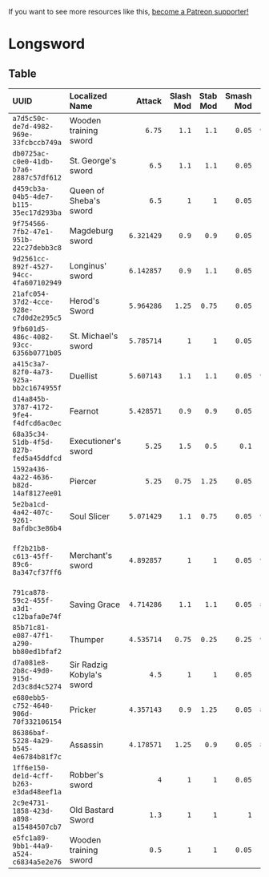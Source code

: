 <!-- TITLE: Longsword -->

If you want to see more resources like this, [become a Patreon supporter!](https://www.patreon.com/fireundubh) 

# Longsword
## Table

UUID | Localized Name | Attack | Slash Mod | Stab Mod | Smash Mod | Defense | Str Req | Agi Req | Location
:--- | :--- | ---: | ---: | ---: | ---: | ---: | ---: | ---: | :---
`a7d5c50c-de7d-4982-969e-33fcbccb749a` | Wooden training sword | `6.75` | `1.1` | `1.1` | `0.05` | `9.928572` | `8` | `0` | 
`db0725ac-c0e0-41db-b7a6-2887c57df612` | St. George's sword | `6.5` | `1.1` | `1.1` | `0.05` | `11` | `12` | `0` | Treasure map 7
`d459cb3a-04b5-4de7-b115-35ec17d293ba` | Queen of Sheba's sword | `6.5` | `1` | `1` | `0.05` | `10` | `12` | `0` | Quest reward
`9f754566-7fb2-47e1-951b-22c27debb3c8` | Magdeburg sword | `6.321429` | `0.9` | `0.9` | `0.05` | `12.64286` | `11` | `0` | Treasure map 22
`9d2561cc-892f-4527-94cc-4fa607102949` | Longinus' sword | `6.142857` | `0.9` | `1.1` | `0.05` | `11.08571` | `10` | `0` | Treasure map 24
`21afc054-37d2-4cce-928e-c7d0d2e295c5` | Herod's Sword | `5.964286` | `1.25` | `0.75` | `0.05` | `10.82857` | `10` | `0` | Sold by Rattay swordsmith
`9fb601d5-486c-4082-93cc-6356b0771b05` | St. Michael's sword | `5.785714` | `1` | `1` | `0.05` | `10.85714` | `9` | `0` | Quest reward: q_waldensians<br>Treasure map 10
`a415c3a7-82f0-4a73-925a-bb2c1674955f` | Duellist | `5.607143` | `1.1` | `1.1` | `0.05` | `9.928572` | `8` | `0` | Sold by Sassau swordsmith
`d14a845b-3787-4172-9fe4-f4dfcd6ac0ec` | Fearnot | `5.428571` | `0.9` | `0.9` | `0.05` | `10.85714` | `7` | `0` | Sold by Sassau swordsmith<br>Treasure map 6
`68a35c34-51db-4f5d-827b-fed5a45ddfcd` | Executioner's sword | `5.25` | `1.5` | `0.5` | `0.1` | `11` | `7` | `0` | q_ExecExec_executioner_chest
`1592a436-4a22-4636-b82d-14af8127ee01` | Piercer | `5.25` | `0.75` | `1.25` | `0.05` | `9.8` | `7` | `0` | Sold by Rattay swordsmith
`5e2ba1cd-4a42-407c-9261-8afdbc3e86b4` | Soul Slicer | `5.071429` | `1.1` | `0.75` | `0.05` | `9.542857` | `6` | `0` | Sold by Rattay swordsmith
`ff2b21b8-c613-45ff-89c6-8a347cf37ff6` | Merchant's sword | `4.892857` | `1` | `1` | `0.05` | `9.428572` | `5` | `0` | Sold by Rattay swordsmith<br>poi_talmberk_north_chest3<br>q_counterOffensive_pirk_chest<br>q_counterfeiters_crimeScene_chest<br>rat_garrison
`791ca878-59c2-455f-a3d1-c12bafa0e74f` | Saving Grace | `4.714286` | `1.1` | `1.1` | `0.05` | `8.857142` | `4` | `0` | Sold by Rattay swordsmith<br>Sold by Sassau swordsmith
`85b71c81-e087-47f1-a290-bb80ed1bfaf2` | Thumper | `4.535714` | `0.75` | `0.25` | `0.25` | `9.071428` | `3` | `0` | Sold by Rattay swordsmith<br>Sold by Sassau swordsmith
`d7a081e8-2b8c-49d0-915d-2d3c8d4c5274` | Sir Radzig Kobyla's sword | `4.5` | `1` | `1` | `0.05` | `4` | `1` | `0` | Quest reward
`e680ebb5-c752-4640-906d-70f332106154` | Pricker | `4.357143` | `0.9` | `1.25` | `0.05` | `8.514286` | `3` | `0` | Sold by Rattay swordsmith<br>Sold by Sassau swordsmith
`86386baf-5228-4a29-b545-4e6784b81f7c` | Assassin | `4.178571` | `1.25` | `0.9` | `0.05` | `8.257143` | `2` | `0` | Sold by Rattay swordsmith<br>Sold by Sassau swordsmith
`1ff6e150-de1d-4cff-b263-e3dad48eef1a` | Robber's sword | `4` | `1` | `1` | `0.05` | `8` | `1` | `0` | Sold by Rattay blacksmith<br>Sold by Sassau blacksmith
`2c9e4731-1858-423d-a898-a15484507cb7` | Old Bastard Sword | `1.3` | `1` | `1` | `1` | `1` | `1` | `2` | TA04Hustler_Hideout
`e5fc1a89-9bb1-44a9-a524-c6834a5e2e76` | Wooden training sword | `0.5` | `1` | `1` | `0.05` | `4` | `1` | `0` | Sold by Merjohed army camp armourer<br>aus_bohuta
